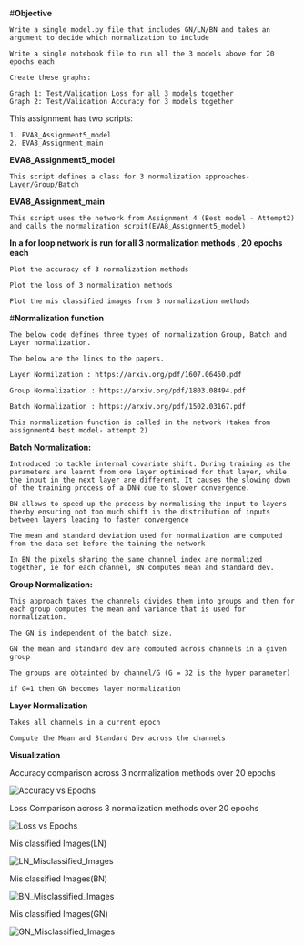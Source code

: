 #**Objective**

    Write a single model.py file that includes GN/LN/BN and takes an argument to decide which normalization to include

    Write a single notebook file to run all the 3 models above for 20 epochs each

    Create these graphs:

    Graph 1: Test/Validation Loss for all 3 models together 
    Graph 2: Test/Validation Accuracy for 3 models together

This assignment has two scripts:

    1. EVA8_Assignment5_model
    2. EVA8_Assignment_main

**EVA8_Assignment5_model**

    This script defines a class for 3 normalization approaches- Layer/Group/Batch

**EVA8_Assignment_main**

    This script uses the network from Assignment 4 (Best model - Attempt2) and calls the normalization scrpit(EVA8_Assignment5_model)


**In a for loop network is run for all 3 normalization methods , 20 epochs each**

    Plot the accuracy of 3 normalization methods

    Plot the loss of 3 normalization methods

    Plot the mis classified images from 3 normalization methods
    
#**Normalization function**

    The below code defines three types of normalization Group, Batch and Layer normalization.

    The below are the links to the papers.

    Layer Normilzation : https://arxiv.org/pdf/1607.06450.pdf

    Group Normalization : https://arxiv.org/pdf/1803.08494.pdf

    Batch Normalization : https://arxiv.org/pdf/1502.03167.pdf

    This normalization function is called in the network (taken from assignment4 best model- attempt 2)

**Batch Normalization:**

    Introduced to tackle internal covariate shift. During training as the parameters are learnt from one layer optimised for that layer, while the input in the next layer are different. It causes the slowing down of the training process of a DNN due to slower convergence.

    BN allows to speed up the process by normalising the input to layers therby ensuring not too much shift in the distribution of inputs between layers leading to faster convergence

    The mean and standard deviation used for normalization are computed from the data set before the taining the network

    In BN the pixels sharing the same channel index are normalized together, ie for each channel, BN computes mean and standard dev.

**Group Normalization:**

    This approach takes the channels divides them into groups and then for each group computes the mean and variance that is used for normalization.

    The GN is independent of the batch size.

    GN the mean and standard dev are computed across channels in a given group

    The groups are obtainted by channel/G (G = 32 is the hyper parameter)

    if G=1 then GN becomes layer normalization

**Layer Normalization**

    Takes all channels in a current epoch

    Compute the Mean and Standard Dev across the channels

**Visualization**

Accuracy comparison across 3 normalization methods over 20 epochs

![Accuracy vs Epochs](https://github.com/rssubramaniyan1/EVA8/blob/main/Assignment%205/Accuracy%20vs%20Epochs.png)

Loss Comparison across 3 normalization methods over 20 epochs

![Loss vs Epochs](https://github.com/rssubramaniyan1/EVA8/blob/main/Assignment%205/Loss%20vs%20Epochs.png)

Mis classified Images(LN)

![LN_Misclassified_Images](https://github.com/rssubramaniyan1/EVA8/blob/main/Assignment%205/LN_Misclassified%20Images.png)

Mis classified Images(BN)

![BN_Misclassified_Images](https://github.com/rssubramaniyan1/EVA8/blob/main/Assignment%205/BN_Misclassified%20Images.png)

Mis classified Images(GN)

![GN_Misclassified_Images](https://github.com/rssubramaniyan1/EVA8/blob/main/Assignment%205/GN_Misclassified%20Images.png)


